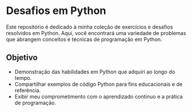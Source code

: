 # Desafios em Python
Este repositório é dedicado à minha coleção de exercícios e desafios resolvidos em Python. Aqui, você encontrará uma variedade de problemas que abrangem conceitos e técnicas de programação em Python.

## Objetivo

- Demonstração das habilidades em Python que adquiri ao longo do tempo.
- Compartilhar exemplos de código Python para fins educacionais e de referência.
- Exibir meu comprometimento com o aprendizado contínuo e a prática de programação.
